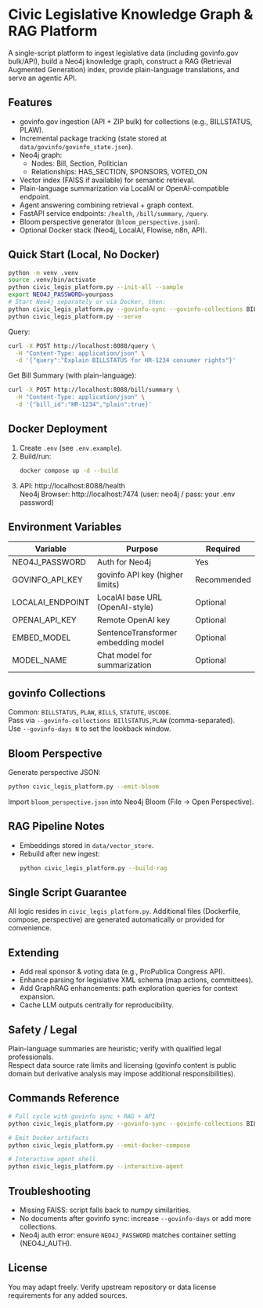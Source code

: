 # Civic Legislative Knowledge Graph & RAG Platform

A single-script platform to ingest legislative data (including govinfo.gov bulk/API), build a Neo4j knowledge graph, construct a RAG (Retrieval Augmented Generation) index, provide plain-language translations, and serve an agentic API.

## Features

- govinfo.gov ingestion (API + ZIP bulk) for collections (e.g., BILLSTATUS, PLAW).
- Incremental package tracking (state stored at `data/govinfo/govinfo_state.json`).
- Neo4j graph:
  - Nodes: Bill, Section, Politician
  - Relationships: HAS_SECTION, SPONSORS, VOTED_ON
- Vector index (FAISS if available) for semantic retrieval.
- Plain-language summarization via LocalAI or OpenAI-compatible endpoint.
- Agent answering combining retrieval + graph context.
- FastAPI service endpoints: `/health`, `/bill/summary`, `/query`.
- Bloom perspective generator (`bloom_perspective.json`).
- Optional Docker stack (Neo4j, LocalAI, Flowise, n8n, API).

## Quick Start (Local, No Docker)

```bash
python -m venv .venv
source .venv/bin/activate
python civic_legis_platform.py --init-all --sample
export NEO4J_PASSWORD=yourpass
# Start Neo4j separately or via Docker, then:
python civic_legis_platform.py --govinfo-sync --govinfo-collections BILLSTATUS,PLAW --govinfo-days 7 --build-rag
python civic_legis_platform.py --serve
```

Query:
```bash
curl -X POST http://localhost:8088/query \
  -H "Content-Type: application/json" \
  -d '{"query":"Explain BILLSTATUS for HR-1234 consumer rights"}'
```

Get Bill Summary (with plain-language):
```bash
curl -X POST http://localhost:8088/bill/summary \
  -H "Content-Type: application/json" \
  -d '{"bill_id":"HR-1234","plain":true}'
```

## Docker Deployment

1. Create `.env` (see `.env.example`).
2. Build/run:
   ```bash
   docker compose up -d --build
   ```
3. API: http://localhost:8088/health  
   Neo4j Browser: http://localhost:7474 (user: neo4j / pass: your .env password)

## Environment Variables

| Variable | Purpose | Required |
|----------|---------|----------|
| NEO4J_PASSWORD | Auth for Neo4j | Yes |
| GOVINFO_API_KEY | govinfo API key (higher limits) | Recommended |
| LOCALAI_ENDPOINT | LocalAI base URL (OpenAI-style) | Optional |
| OPENAI_API_KEY | Remote OpenAI key | Optional |
| EMBED_MODEL | SentenceTransformer embedding model | Optional |
| MODEL_NAME | Chat model for summarization | Optional |

## govinfo Collections

Common: `BILLSTATUS`, `PLAW`, `BILLS`, `STATUTE`, `USCODE`.  
Pass via `--govinfo-collections BIllSTATUS,PLAW` (comma-separated).  
Use `--govinfo-days N` to set the lookback window.

## Bloom Perspective

Generate perspective JSON:
```bash
python civic_legis_platform.py --emit-bloom
```
Import `bloom_perspective.json` into Neo4j Bloom (File → Open Perspective).

## RAG Pipeline Notes

- Embeddings stored in `data/vector_store`.
- Rebuild after new ingest:
  ```bash
  python civic_legis_platform.py --build-rag
  ```

## Single Script Guarantee

All logic resides in `civic_legis_platform.py`. Additional files (Dockerfile, compose, perspective) are generated automatically or provided for convenience.

## Extending

- Add real sponsor & voting data (e.g., ProPublica Congress API).
- Enhance parsing for legislative XML schema (map actions, committees).
- Add GraphRAG enhancements: path exploration queries for context expansion.
- Cache LLM outputs centrally for reproducibility.

## Safety / Legal

Plain-language summaries are heuristic; verify with qualified legal professionals.  
Respect data source rate limits and licensing (govinfo content is public domain but derivative analysis may impose additional responsibilities).

## Commands Reference

```bash
# Full cycle with govinfo sync + RAG + API
python civic_legis_platform.py --govinfo-sync --govinfo-collections BILLSTATUS,PLAW --govinfo-days 14 --build-rag --serve

# Emit Docker artifacts
python civic_legis_platform.py --emit-docker-compose

# Interactive agent shell
python civic_legis_platform.py --interactive-agent
```

## Troubleshooting

- Missing FAISS: script falls back to numpy similarities.
- No documents after govinfo sync: increase `--govinfo-days` or add more collections.
- Neo4j auth error: ensure `NEO4J_PASSWORD` matches container setting (NEO4J_AUTH).

## License

You may adapt freely. Verify upstream repository or data license requirements for any added sources.
